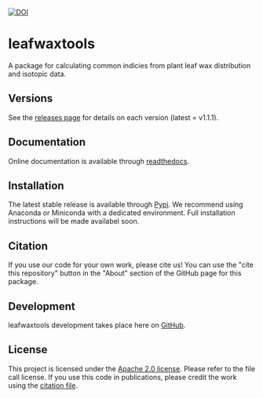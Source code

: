 [![DOI](https://zenodo.org/badge/DOI/10.5281/zenodo.15587760.svg)](https://doi.org/10.5281/zenodo.15587760)

# leafwaxtools

A package for calculating common indicies from plant leaf wax distribution and isotopic data.

## Versions

See the [releases page](https://github.com/kurtlindberg/leafwaxtools/releases) for details on each version (latest = v1.1.1).

## Documentation

Online documentation is available through [readthedocs](https://leafwax-tools.readthedocs.io/en/latest/index.html).

## Installation

The latest stable release is available through [Pypi](https://pypi.org/project/leafwaxtools/). We recommend using Anaconda or Miniconda with a dedicated environment. Full installation instructions will be made availabel soon.

## Citation

If you use our code for your own work, please cite us! You can use the "cite this repository" button in the "About" section of the GitHub page for this package.

## Development

leafwaxtools development takes place here on [GitHub](https://github.com/kurtlindberg/leafwaxtools).

## License

This project is licensed under the [Apache 2.0 license](https://github.com/kurtlindberg/leafwaxtools/blob/main/LICENSE). Please refer to the file call license. If you use this code in publications, please credit the work using the [citation file](https://github.com/kurtlindberg/leafwaxtools/blob/main/CITATION.cff).
